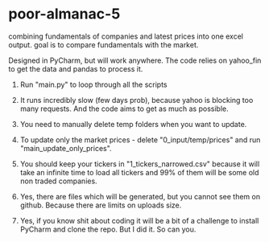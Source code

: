 # poor-almanac-5

combining fundamentals of companies and latest prices into one excel output. 
goal is to compare fundamentals with the market.

Designed in PyCharm, but will work anywhere. The code relies on yahoo_fin to get the data and pandas to process it.  

1. Run "main.py" to loop through all the scripts
2. It runs incredibly slow (few days prob), because yahoo is blocking too many requests. And the code aims to get as much as possible.
3. You need to manually delete temp folders when you want to update.
4. To update only the market prices - delete "0_input/temp/prices" and run "main_update_only_prices".
5. You should keep your tickers in "1_tickers_narrowed.csv" because it will take an infinite time to load all tickers and 99% of them will be some old non traded companies.

6. Yes, there are files which will be generated, but you cannot see them on github. Because there are limits on uploads size. 
7. Yes, if you know shit about coding it will be a bit of a challenge to install PyCharm and clone the repo. But I did it. So can you. 

